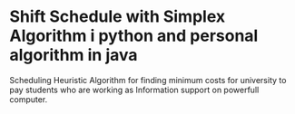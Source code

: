 # Shift Schedule with Simplex Algorithm i python and personal algorithm in java
Scheduling Heuristic Algorithm for finding minimum costs for university to pay students who are working as Information support on powerfull computer.
